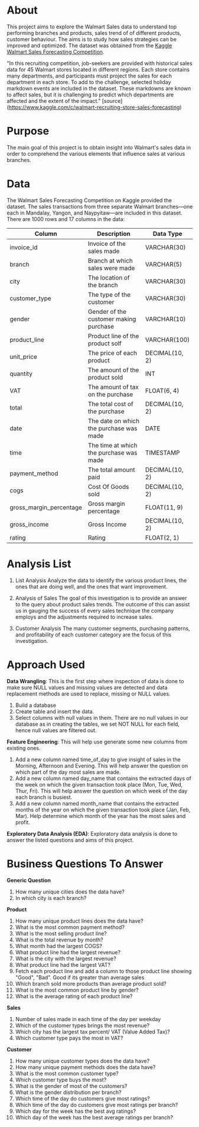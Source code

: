 # About
This project aims to explore the Walmart Sales data to understand top performing branches and products, sales trend of of different products, customer behaviour. The aims is to study how sales strategies can be improved and optimized. The dataset was obtained from the [Kaggle Walmart Sales Forecasting Competition](https://www.kaggle.com/c/walmart-recruiting-store-sales-forecasting).

"In this recruiting competition, job-seekers are provided with historical sales data for 45 Walmart stores located in different regions. Each store contains many departments, and participants must project the sales for each department in each store. To add to the challenge, selected holiday markdown events are included in the dataset. These markdowns are known to affect sales, but it is challenging to predict which departments are affected and the extent of the impact." [source] (https://www.kaggle.com/c/walmart-recruiting-store-sales-forecasting)

# Purpose
The main goal of this project is to obtain insight into Walmart's sales data in order to comprehend the various elements that influence sales at various branches.

# Data
The Walmart Sales Forecasting Competition on Kaggle provided the dataset. The sales transactions from three separate Walmart branches—one each in Mandalay, Yangon, and Naypyitaw—are included in this dataset. There are 1000 rows and 17 columns in the data:

| Column                  | Description                             | Data Type      |
|-------------------------|-----------------------------------------|----------------|
| invoice_id              | Invoice of the sales made               | VARCHAR(30)    |
| branch                  | Branch at which sales were made         | VARCHAR(5)     |
| city                    | The location of the branch              | VARCHAR(30)    |
| customer_type           | The type of the customer                | VARCHAR(30)    |
| gender                  | Gender of the customer making purchase  | VARCHAR(10)    |
| product_line            | Product line of the product solf        | VARCHAR(100)   |
| unit_price              | The price of each product               | DECIMAL(10, 2) |
| quantity                | The amount of the product sold          | INT            |
| VAT                     | The amount of tax on the purchase       | FLOAT(6, 4)    |
| total                   | The total cost of the purchase          | DECIMAL(10, 2) |
| date                    | The date on which the purchase was made | DATE           |
| time                    | The time at which the purchase was made | TIMESTAMP      |
| payment_method          | The total amount paid                   | DECIMAL(10, 2) |
| cogs                    | Cost Of Goods sold                      | DECIMAL(10, 2) |
| gross_margin_percentage | Gross margin percentage                 | FLOAT(11, 9)   |
| gross_income            | Gross Income                            | DECIMAL(10, 2) |
| rating                  | Rating                                  | FLOAT(2, 1)    |

# Analysis List

1. List Analysis 
Analyze the data to identify the various product lines, the ones that are doing well, and the ones that want improvement.

2. Analysis of Sales
The goal of this investigation is to provide an answer to the query about product sales trends. The outcome of this can assist us in gauging the success of every sales technique the company employs and the adjustments required to increase sales.

3. Customer Analysis
The many customer segments, purchasing patterns, and profitability of each customer category are the focus of this investigation.

# Approach Used

**Data Wrangling**: This is the first step where inspection of data is done to make sure NULL values and missing values are detected and data replacement methods are used to replace, missing or NULL values.
1. Build a database
2. Create table and insert the data.
3. Select columns with null values in them. There are no null values in our database as in creating the tables, we set NOT NULL for each field, hence null values are filtered out.
   
**Feature Engineering**: This will help use generate some new columns from existing ones.
1. Add a new column named time_of_day to give insight of sales in the Morning, Afternoon and Evening. This will help answer the question on which part of the day most sales are made.
2. Add a new column named day_name that contains the extracted days of the week on which the given transaction took place (Mon, Tue, Wed, Thur, Fri). This will help answer the question on which week of the day each branch is busiest.
3. Add a new column named month_name that contains the extracted months of the year on which the given transaction took place (Jan, Feb, Mar). Help determine which month of the year has the most sales and profit.

**Exploratory Data Analysis (EDA)**: Exploratory data analysis is done to answer the listed questions and aims of this project.

# Business Questions To Answer

**Generic Question**
1. How many unique cities does the data have?
2. In which city is each branch?
   
**Product**
1. How many unique product lines does the data have?
2. What is the most common payment method?
3. What is the most selling product line?
4. What is the total revenue by month?
5. What month had the largest COGS?
6. What product line had the largest revenue?
7. What is the city with the largest revenue?
8. What product line had the largest VAT?
9. Fetch each product line and add a column to those product line showing "Good", "Bad". Good if its greater than average sales
10. Which branch sold more products than average product sold?
11. What is the most common product line by gender?
12. What is the average rating of each product line?

**Sales**
1. Number of sales made in each time of the day per weekday
2. Which of the customer types brings the most revenue?
3. Which city has the largest tax percent/ VAT (Value Added Tax)?
4. Which customer type pays the most in VAT?

**Customer**
1. How many unique customer types does the data have?
2. How many unique payment methods does the data have?
3. What is the most common customer type?
4. Which customer type buys the most?
5. What is the gender of most of the customers?
6. What is the gender distribution per branch?
7. Which time of the day do customers give most ratings?
8. Which time of the day do customers give most ratings per branch?
9. Which day for the week has the best avg ratings?
10. Which day of the week has the best average ratings per branch?


